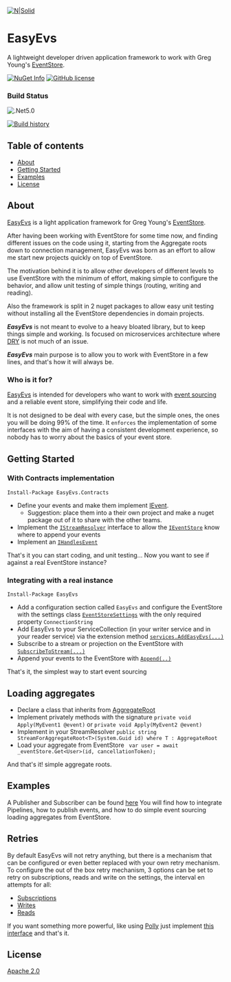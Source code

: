 [![N|Solid](https://avatars2.githubusercontent.com/u/39886363?s=200&v=4)](https://github.com/dariogriffo/easy-evs)

# EasyEvs

A lightweight developer driven application framework to work with Greg Young's [EventStore](https://eventstore.com/).

[![NuGet Info](https://buildstats.info/nuget/EasyEvs?includePreReleases=true)](https://www.nuget.org/packages/EasyEvs/)
[![GitHub license](https://img.shields.io/github/license/dariogriffo/easy-evs.svg)](https://raw.githubusercontent.com/dariogriffo/easy-evs/master/LICENSE)
### Build Status
![.Net5.0](https://github.com/dariogriffo/easy-evs/workflows/.NET/badge.svg?branch=main)

[![Build history](https://buildstats.info/github/chart/dariogriffo/easy-evs?branch=main&includeBuildsFromPullRequest=false)](https://github.com/dariogriffo/easy-evs/actions?query=branch%3Amain++)


## Table of contents

- [About](#about)
- [Getting Started](#getting-started)
- [Examples](#examples)
- [License](#license)

## About

[EasyEvs](https://www.nuget.org/packages/EasyEvs) is a light application framework for Greg Young's [EventStore](https://eventstore.com/).

After having been working with EventStore for some time now, and finding different issues on the code using it, starting from the Aggregate roots down to connection management, EasyEvs was born as an effort to allow me start new projects quickly on top of EventStore.

The motivation behind it is to allow other developers of different levels to use EventStore with the minimum of effort, making simple to configure the behavior, and allow unit testing of simple things (routing, writing and reading).

Also the framework is split in 2 nuget packages to allow easy unit testing without installing all the EventStore dependencies in domain projects.

***EasyEvs*** is not meant to evolve to a heavy bloated library, but to keep things simple and working. Is focused on microservices architecture where [DRY](https://en.wikipedia.org/wiki/Don%27t_repeat_yourself) is not much of an issue.

***EasyEvs*** main purpose is to allow you to work with EventStore in a few lines, and that's how it will always be.

### Who is it for?

[EasyEvs](https://www.nuget.org/packages/EasyEvs) is intended for developers who want to work with [event sourcing](https://www.eventstore.com/blog/what-is-event-sourcing) and a reliable event store, simplifying their code and life.

It is not designed to be deal with every case, but the simple ones, the ones you will be doing 99% of the time.
It `enforces` the implementation of some interfaces with the aim of having a consistent development experience, so nobody has to worry about the basics of your event store.

## Getting Started

### With Contracts implementation
`Install-Package EasyEvs.Contracts`
                                                      
- Define your events and make them implement [IEvent](https://github.com/dariogriffo/easy-evs/blob/main/src/EasyEvs.Contracts/IEvent.cs#L8).
	- Suggestion: place them into a their own project and make a nuget package out of it to share with the other teams.
- Implement the [`IStreamResolver`](https://github.com/dariogriffo/easy-evs/blob/main/src/EasyEvs.Contracts/IStreamResolver.cs#L9) interface to allow the [`IEventStore`](44#L12) know where to append your events
- Implement an [`IHandlesEvent`](https://github.com/dariogriffo/easy-evs/blob/main/src/EasyEvs.Contracts/IHandlesEvent1.cs#L11)

That's it you can start coding, and unit testing... Now you want to see if against a real EventStore instance?

### Integrating with a real instance
`Install-Package EasyEvs`

- Add a configuration section called `EasyEvs` and configure the EventStore with the settings class [`EventStoreSettings`](https://github.com/dariogriffo/easy-evs/blob/main/src/EasyEvs.Contracts/EventStoreSettings.cs#L10) with the only required property `ConnectionString`
- Add EasyEvs to your ServiceCollection (in your writer service and in your reader service) via the extension method [`services.AddEasyEvs(...)`](https://github.com/dariogriffo/easy-evs/blob/main/src/EasyEvs/ServiceCollectionExtensions.cs#L25)
- Subscribe to a stream or projection on the EventStore with [`SubscribeToStream(...)`](https://github.com/dariogriffo/easy-evs/blob/main/src/EasyEvs.Contracts/IEventStore.cs#L92)
- Append your events to the EventStore with [`Append(..)`](https://github.com/dariogriffo/easy-evs/blob/main/src/EasyEvs.Contracts/IEventStore.cs#L22)
 
 That's it, the simplest way to start event sourcing

## Loading aggregates

- Declare a class that inherits from [AggregateRoot](https://github.com/dariogriffo/easy-evs/blob/main/src/EasyEvs.Contracts/AggregateRoot.cs#L10)
- Implement privately methods with the signature `private void Apply(MyEvent1 @event)` or `private void Apply(MyEvent2 @event)`
- Implement in your StreamResolver `public string StreamForAggregateRoot<T>(System.Guid id) where T : AggregateRoot`
- Load your aggregate from EventStore ` var user = await _eventStore.Get<User>(id, cancellationToken);`

And that's it! simple aggregate roots.
 
## Examples

A Publisher and Subscriber can be found [here](https://github.com/dariogriffo/easy-evs/tree/main/examples) 
You will find how to integrate Pipelines, how to publish events, and how to do simple event sourcing loading aggregates from EventStore.
 
## Retries

By default EasyEvs will not retry anything, but there is a mechanism that can be configured or even better replaced with your own retry mechanism.
To configure the out of the box retry mechanism, 3 options can be set to retry on subscriptions, reads and write on the settings, the interval en attempts for all:

- [Subscriptions](https://github.com/dariogriffo/easy-evs/blob/main/src/EasyEvs.Contracts/EventStoreSettings.cs#L63)
- [Writes](https://github.com/dariogriffo/easy-evs/blob/main/src/EasyEvs.Contracts/EventStoreSettings.cs#L76)
- [Reads](https://github.com/dariogriffo/easy-evs/blob/main/src/EasyEvs.Contracts/EventStoreSettings.cs#L89)

If you want something more powerful, like using [Polly](https://github.com/App-vNext/Polly) just implement [this interface](https://github.com/dariogriffo/easy-evs/blob/main/src/EasyEvs.Contracts/IConnectionRetry.cs) and that's it.

## License

[Apache 2.0](https://github.com/dariogriffo/easy-evs/blob/main/LICENSE)
